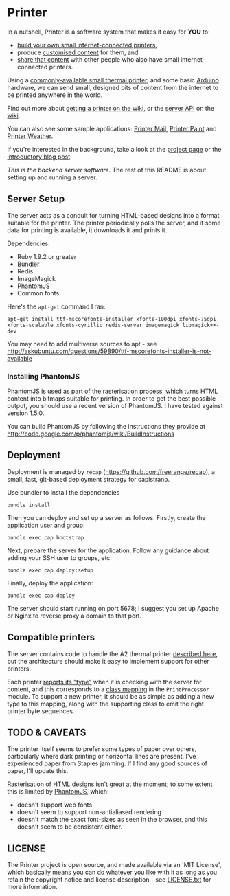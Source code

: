 Printer
===========

In a nutshell, Printer is a software system that makes it easy for **YOU** to:

* [build your own small internet-connected printers][getting-a-printer],
* produce [customised content][] for them, and
* [share that content][] with other people who also have small internet-connected printers.

Using a [commonly-available small thermal printer][getting-a-printer], and some basic [Arduino][] hardware, we can send small, designed bits of content from the internet to be printed anywhere in the world.

Find out more about [getting a printer on the wiki][getting-a-printer], or the [server API][api] on the [wiki][].

You can also see some sample applications: [Printer Mail](https://github.com/freerange/printer-mail), [Printer Paint](https://github.com/freerange/printer-paint) and [Printer Weather](https://github.com/freerange/printer-weather).

If you're interested in the background, take a look at the [project page](http://gofreerange.com/printer) or the [introductory blog post](http://gofreerange.com/hello-printer).

*This is the backend server software*. The rest of this README is about setting up and running a server.


Server Setup
-------------

The server acts as a conduit for turning HTML-based designs into a format suitable for the printer. The printer periodically polls the server, and if some data for printing is available, it downloads it and prints it.

Dependencies:

* Ruby 1.9.2 or greater
* Bundler
* Redis
* ImageMagick
* PhantomJS
* Common fonts

Here's the `apt-get` command I ran:

    apt-get install ttf-mscorefonts-installer xfonts-100dpi xfonts-75dpi xfonts-scalable xfonts-cyrillic redis-server imagemagick libmagick++-dev

You may need to add multiverse sources to apt - see http://askubuntu.com/questions/59890/ttf-mscorefonts-installer-is-not-available


### Installing PhantomJS

[PhantomJS][] is used as part of the rasterisation process, which turns HTML content into bitmaps suitable for printing. In order to get the best possible output, you should use a recent version of PhantomJS. I have tested against version 1.5.0.

You can build PhantomJS by following the instructions they provide at  http://code.google.com/p/phantomjs/wiki/BuildInstructions


## Deployment

Deployment is managed by `recap` (https://github.com/freerange/recap), a small, fast, git-based deployment strategy for capistrano.

Use bundler to install the dependencies

    bundle install

Then you can deploy and set up a server as follows. Firstly, create the application user and group:

    bundle exec cap bootstrap

Next, prepare the server for the application. Follow any guidance about adding your SSH user to groups, etc:

    bundle exec cap deploy:setup

Finally, deploy the application:

    bundle exec cap deploy

The server should start running on port 5678; I suggest you set up Apache or Nginx to reverse proxy a domain to that port.


## Compatible printers

The server contains code to handle the A2 thermal printer [described here][getting-a-printer], but the architecture should make it easy to implement support for other printers.

Each printer [reports its "type"][reporting-type] when it is checking with the server for content, and this corresponds to a [class mapping][type-mapping] in the `PrintProcessor` module. To support a new printer, it should be as simple as adding a new type to this mapping, along with the supporting class to emit the right printer byte sequences.


TODO & CAVEATS
----

The printer itself seems to prefer some types of paper over others, particularly where dark printing or horizontal lines are present. I've experienced paper from Staples jamming. If I find any good sources of paper, I'll update this.

Rasterisation of HTML designs isn't great at the moment; to some extent this is limited by [PhantomJS], which:

* doesn't support web fonts
* doesn't seem to support non-antialiased rendering
* doesn't match the exact font-sizes as seen in the browser, and this doesn't seem to be consistent either.


LICENSE
-------

The Printer project is open source, and made available via an 'MIT License', which basically means you can do whatever you like with it as long as you retain the copyright notice and license description - see [LICENSE.txt] for more information.


[timmy]: http://gofreerange.com/timmy
[Arduino]: http://ardunio.cc
[PhantomJS]: http://phantomjs.org
[wiki]: https://github.com/freerange/printer/wiki
[getting-a-printer]: https://github.com/freerange/printer/wiki/Making-your-own-printer
[customised content]: https://github.com/freerange/printer/wiki/Building-content-services
[share that content]: https://github.com/freerange/printer/wiki/Architecture
[api]: https://github.com/freerange/printer/wiki/API
[LICENSE.txt]: https://raw.github.com/freerange/printer/master/LICENSE.txt
[reporting-type]: https://github.com/freerange/printer/blob/master/printer.ino#L13
[type-mapping]: https://github.com/freerange/printer/blob/master/lib/print_processor.rb